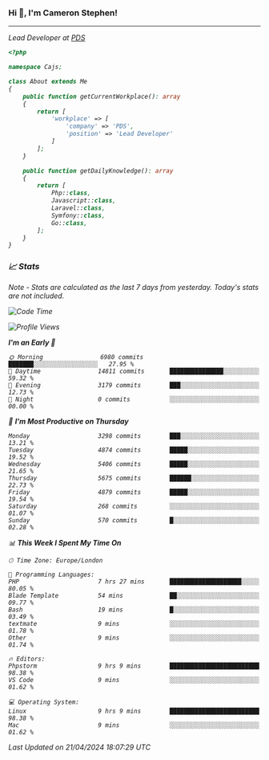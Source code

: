 ### Hi 👋, I'm Cameron Stephen!
<hr>
<p><em>Lead Developer at <a href="https://prindatasolutions.co.uk">PDS</a></p>


```php
<?php

namespace Cajs;

class About extends Me
{
    public function getCurrentWorkplace(): array
    {
        return [
            'workplace' => [
                'company' => 'PDS',
                'position' => 'Lead Developer'
            ]
        ];
    }

    public function getDailyKnowledge(): array
    {
        return [
            Php::class,
            Javascript::class,
            Laravel::class,
            Symfony::class,
            Go::class,
        ];
    }
}
```

### 📈 Stats
<p><em>Note - Stats are calculated as the last 7 days from yesterday. Today's stats are not included.</em></p>


<!--START_SECTION:waka-->
![Code Time](http://img.shields.io/badge/Code%20Time-3%2C773%20hrs%2014%20mins-blue)

![Profile Views](http://img.shields.io/badge/Profile%20Views-0-blue)

**I'm an Early 🐤** 

```text
🌞 Morning                6980 commits        ███████░░░░░░░░░░░░░░░░░░   27.95 % 
🌆 Daytime                14811 commits       ███████████████░░░░░░░░░░   59.32 % 
🌃 Evening                3179 commits        ███░░░░░░░░░░░░░░░░░░░░░░   12.73 % 
🌙 Night                  0 commits           ░░░░░░░░░░░░░░░░░░░░░░░░░   00.00 % 
```
📅 **I'm Most Productive on Thursday** 

```text
Monday                   3298 commits        ███░░░░░░░░░░░░░░░░░░░░░░   13.21 % 
Tuesday                  4874 commits        █████░░░░░░░░░░░░░░░░░░░░   19.52 % 
Wednesday                5406 commits        █████░░░░░░░░░░░░░░░░░░░░   21.65 % 
Thursday                 5675 commits        ██████░░░░░░░░░░░░░░░░░░░   22.73 % 
Friday                   4879 commits        █████░░░░░░░░░░░░░░░░░░░░   19.54 % 
Saturday                 268 commits         ░░░░░░░░░░░░░░░░░░░░░░░░░   01.07 % 
Sunday                   570 commits         █░░░░░░░░░░░░░░░░░░░░░░░░   02.28 % 
```


📊 **This Week I Spent My Time On** 

```text
🕑︎ Time Zone: Europe/London

💬 Programming Languages: 
PHP                      7 hrs 27 mins       ████████████████████░░░░░   80.05 % 
Blade Template           54 mins             ██░░░░░░░░░░░░░░░░░░░░░░░   09.77 % 
Bash                     19 mins             █░░░░░░░░░░░░░░░░░░░░░░░░   03.49 % 
textmate                 9 mins              ░░░░░░░░░░░░░░░░░░░░░░░░░   01.78 % 
Other                    9 mins              ░░░░░░░░░░░░░░░░░░░░░░░░░   01.74 % 

🔥 Editors: 
Phpstorm                 9 hrs 9 mins        █████████████████████████   98.38 % 
VS Code                  9 mins              ░░░░░░░░░░░░░░░░░░░░░░░░░   01.62 % 

💻 Operating System: 
Linux                    9 hrs 9 mins        █████████████████████████   98.38 % 
Mac                      9 mins              ░░░░░░░░░░░░░░░░░░░░░░░░░   01.62 % 
```


 Last Updated on 21/04/2024 18:07:29 UTC
<!--END_SECTION:waka-->
